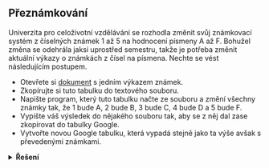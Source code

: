 ## Přeznámkování

Univerzita pro celoživotní vzdělávání se rozhodla změnit svůj známkovací systém z číselných známek 1 až 5 na hodnocení písmeny A až F. Bohužel změna se odehrála jaksi uprostřed semestru, takže je potřeba změnit aktuální výkazy o známkách z čísel na písmena. Nechte se vést následujícím postupem.

- Otevřete si [dokument](https://docs.google.com/spreadsheets/d/1mm2iZ2TWosQ4Yv4cahgMQrMsicneTrkrcdVP3Nz1PQY/edit?usp=sharing) s jedním výkazem známek.
- Zkopírujte si tuto tabulku do textového souboru.
- Napište program, který tuto tabulku načte ze souboru a změní všechny známky tak, že 1 bude A, 2 bude B, 3 bude C, 4 bude D a 5 bude F.
- Vypište váš výsledek do nějakého souboru tak, aby se z něj dal zase zkopírovat do tabulky Google.
- Vytvořte novou Google tabulku, která vypadá stejně jako ta výše avšak s převedenými známkami.

<details>
<summary><b>Řešení</b></summary>


```python
with open('puvodni_tabulka.txt', encoding='utf-8') as vstup:
    text = vstup.read()

# zkopirovanim tabulky z google sheet dostaneme hodnoty oddelene tabulatorem "\t"
# nahrazeni pak musime udelat i s tabulatory, aby se nam nenahradily hodnty i u nazvu testu v zahlavi

# pokud uzavreme cast kodu do zavorek, muzeme pak rozdelit na jednotlive radky
novy_text = (
    text
    .replace('\t1', '\tA')
    .replace('\t2', '\tB')
    .replace('\t3', '\tC')
    .replace('\t4', '\tD')
    .replace('\t5', '\tE')
)

with open('nova_tabulka.txt', 'w', encoding='utf-8') as vystup:
    vystup.write(novy_text)
```

</details>
